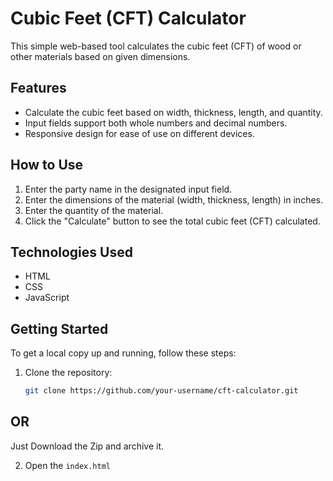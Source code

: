 # Cubic Feet (CFT) Calculator

This simple web-based tool calculates the cubic feet (CFT) of wood or other materials based on given dimensions.

## Features

- Calculate the cubic feet based on width, thickness, length, and quantity.
- Input fields support both whole numbers and decimal numbers.
- Responsive design for ease of use on different devices.

## How to Use

1. Enter the party name in the designated input field.
2. Enter the dimensions of the material (width, thickness, length) in inches.
3. Enter the quantity of the material.
4. Click the "Calculate" button to see the total cubic feet (CFT) calculated.

## Technologies Used

- HTML
- CSS
- JavaScript

## Getting Started

To get a local copy up and running, follow these steps:

1. Clone the repository:

   ```bash
   git clone https://github.com/your-username/cft-calculator.git
   ```
## OR

 Just Download the Zip and archive it.
 
2. Open the `index.html`
